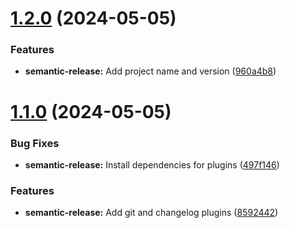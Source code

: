 # [1.2.0](https://github.com/abelazo/semantic-release_poc/compare/v1.1.0...v1.2.0) (2024-05-05)


### Features

* **semantic-release:** Add project name and version ([960a4b8](https://github.com/abelazo/semantic-release_poc/commit/960a4b8e91126b51694a8a03bfb21b011cc8f117))

# [1.1.0](https://github.com/abelazo/semantic-release_poc/compare/v1.0.0...v1.1.0) (2024-05-05)


### Bug Fixes

* **semantic-release:** Install dependencies for  plugins ([497f146](https://github.com/abelazo/semantic-release_poc/commit/497f1463d3cf54a1fe330152af86bc1d2cc1d95d))


### Features

* **semantic-release:** Add git and changelog plugins ([8592442](https://github.com/abelazo/semantic-release_poc/commit/859244215f519ee8f07ed4f84b5bacdb9c2b26bf))
